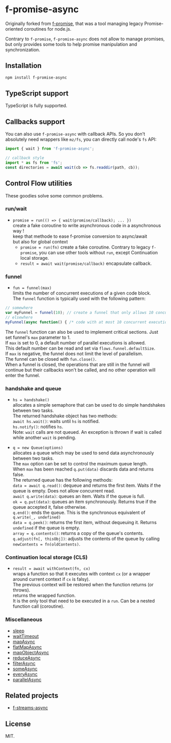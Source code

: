 # f-promise-async

Originally forked from [f-promise](https://github.com/Sage/f-promise), that was a tool managing legacy Promise-oriented coroutines for node.js.

Contrary to `f-promise`, `f-promise-async` does not allow to manage promises, but only provides some tools to help promise manipulation and synchronization.

## Installation

```sh
npm install f-promise-async
```

## TypeScript support

TypeScript is fully supported.

## Callbacks support

You can also use `f-promise-async` with callback APIs. 
So you don't absolutely need wrappers like `mz/fs`, you can directly call node's `fs` API:

```javascript
import { wait } from 'f-promise-async';

// callback style
import * as fs from 'fs';
const directories = await wait(cb => fs.readdir(path, cb));
````

## Control Flow utilities

These goodies solve some common problems.

### run/wait

* `promise = run(() => { wait(promise/callback); ... })`  
  create a fake coroutine to write asynchronous code in a asynchronous way !  
  keep that methode to ease f-promise conversion to async/await  
  but also for global context
  * `promise = run(fn)` create a fake coroutine.
  Contrary to legacy `f-promise`, you can use other tools without `run`, except Continuation local storage.
  * `result = await wait(promise/callback)` encapsulate callback.

### funnel

* `fun = funnel(max)`  
  limits the number of concurrent executions of a given code block.  
  The `funnel` function is typically used with the following pattern:

```ts  
// somewhere  
var myFunnel = funnel(10); // create a funnel that only allows 10 concurrent executions.  
// elsewhere  
myFunnel(async function() { /* code with at most 10 concurrent executions */ });  
```  

The `funnel` function can also be used to implement critical sections. Just set funnel's `max` parameter to 1.  
If `max` is set to 0, a default number of parallel executions is allowed.  
This default number can be read and set via `flows.funnel.defaultSize`.  
If `max` is negative, the funnel does not limit the level of parallelism.  
The funnel can be closed with `fun.close()`.  
When a funnel is closed, the operations that are still in the funnel will continue but their callbacks 
won't be called, and no other operation will enter the funnel.

### handshake and queue

* `hs = handshake()`  
  allocates a simple semaphore that can be used to do simple handshakes between two tasks.  
  The returned handshake object has two methods:  
  `await hs.wait()`: waits until `hs` is notified.  
  `hs.notify()`: notifies `hs`.  
  Note: `wait` calls are not queued. An exception is thrown if wait is called while another `wait` is pending.

* `q = new Queue(options)`  
  allocates a queue which may be used to send data asynchronously between two tasks.  
  The `max` option can be set to control the maximum queue length.  
  When `max` has been reached `q.put(data)` discards data and returns false.  
  The returned queue has the following methods:  
  `data = await q.read()`:  dequeue and returns the first item. Waits if the queue is empty. Does not allow concurrent read.  
  `await q.write(data)`:  queues an item. Waits if the queue is full.  
  `ok = q.put(data)`: queues an item synchronously. Returns true if the queue accepted it, false otherwise.  
  `q.end()`: ends the queue. This is the synchronous equivalent of `q.write(_, undefined)`  
  `data = q.peek()`: returns the first item, without dequeuing it. Returns `undefined` if the queue is empty.  
  `array = q.contents()`: returns a copy of the queue's contents.  
  `q.adjust(fn[, thisObj])`: adjusts the contents of the queue by calling `newContents = fn(oldContents)`.

### Continuation local storage (CLS)

* `result = await withContext(fn, cx)`  
  wraps a function so that it executes with context `cx` (or a wrapper around current context if `cx` is falsy).  
  The previous context will be restored when the function returns (or throws).  
  returns the wrapped function.  
  It is the only tool that need to be executed in a `run`. Can be a nested function call (coroutine).

### Miscellaneous

* [sleep](./src/lib/misc/timer.md#sleep)
* [waitTimeout](./src/lib/misc/timer.md#waitTimeout)
* [mapAsync](./src/lib/misc/map.md#mapAsync)
* [flatMapAsync](./src/lib/misc/map.md#flatMapAsync)
* [mapObjectAsync](./src/lib/misc/map.md#mapObjectAsync)
* [reduceAsync](./src/lib/misc/reduce.md#reduceAsync)
* [filterAsync](./src/lib/misc/filter.md#filterAsync)
* [someAsync](./src/lib/misc/some.md#someAsync)
* [everyAsync](./src/lib/misc/every.md#everyAsync)
* [parallelAsync](./src/lib/misc/parallel.md#parallelAsync)

## Related projects

* [f-streams-async](https://github.com/BEE-BUZZINESS/f-streams-async)

## License

MIT.
